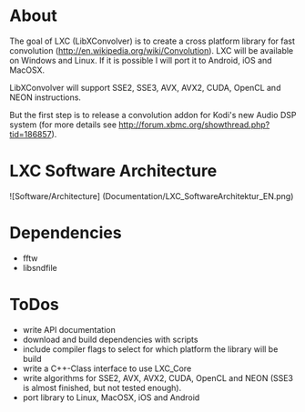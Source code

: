 About
==============
The goal of LXC (LibXConvolver) is to create a cross platform library for fast convolution (http://en.wikipedia.org/wiki/Convolution).
LXC will be available on Windows and Linux. If it is possible I will port it to Android, iOS and MacOSX.

LibXConvolver will support SSE2, SSE3, AVX, AVX2, CUDA, OpenCL and NEON instructions.

But the first step is to release a convolution addon for Kodi's new Audio DSP system (for more details see http://forum.xbmc.org/showthread.php?tid=186857).


LXC Software Architecture
==============
![Software/Architecture] (Documentation/LXC_SoftwareArchitektur_EN.png)


Dependencies
==============
- fftw
- libsndfile



ToDos
==============
- write API documentation
- download and build dependencies with scripts
- include compiler flags to select for which platform the library will be build
- write a C++-Class interface to use LXC_Core
- write algorithms for SSE2, AVX, AVX2, CUDA, OpenCL and NEON (SSE3 is almost finished, but not tested enough).
- port library to Linux, MacOSX, iOS and Android

